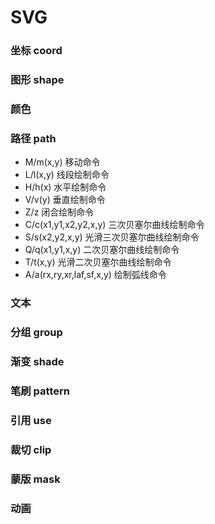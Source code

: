 # SVG

### 坐标 coord

### 图形 shape

### 颜色

### 路径 path
* M/m(x,y) 移动命令
* L/l(x,y) 线段绘制命令
* H/h(x) 水平绘制命令
* V/v(y) 垂直绘制命令
* Z/z 闭合绘制命令
* C/c(x1,y1,x2,y2,x,y) 三次贝塞尔曲线绘制命令
* S/s(x2,y2,x,y) 光滑三次贝塞尔曲线绘制命令
* Q/q(x1,y1,x,y) 二次贝塞尔曲线绘制命令
* T/t(x,y) 光滑二次贝塞尔曲线绘制命令
* A/a(rx,ry,xr,laf,sf,x,y) 绘制弧线命令

### 文本

### 分组 group

### 渐变 shade

### 笔刷 pattern

### 引用 use

### 裁切 clip 

### 蒙版 mask

### 动画